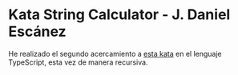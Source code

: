 
# Kata String Calculator - J. Daniel Escánez

He realizado el segundo acercamiento a [esta kata](https://osherove.com/tdd-kata-1) en el lenguaje TypeScript, esta vez de manera recursiva.
